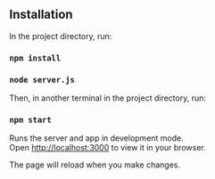 ## Installation

In the project directory, run:
### `npm install`
### `node server.js`
Then, in another terminal in the project directory, run:
### `npm start`

Runs the server and app in development mode.\
Open [http://localhost:3000](http://localhost:3000) to view it in your browser.

The page will reload when you make changes.
